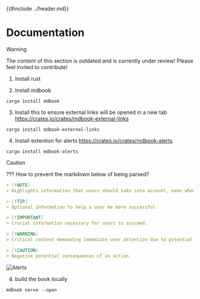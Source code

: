 {{#include ../header.md}}

# Documentation
> [!WARNING]  
> The content of this section is outdated and is currently under review!
> Please feel invited to contribute!

1) Install rust

2) Install mdbook
```
cargo install mdbook
```


3) Install this to ensure external links will be opened in a new tab
   https://crates.io/crates/mdbook-external-links
```
cargo install mdbook-external-links
```

4) Install extention for alerts
   https://crates.io/crates/mdbook-alerts
```
cargo install mdbook-alerts
```

> [!CAUTION]
> ??? How to prevent the markdown below of being parsed?
> 
```markdown
> [!NOTE]  
> Highlights information that users should take into account, even when skimming.

> [!TIP]
> Optional information to help a user be more successful.

> [!IMPORTANT]  
> Crucial information necessary for users to succeed.

> [!WARNING]  
> Critical content demanding immediate user attention due to potential risks.

> [!CAUTION]
> Negative potential consequences of an action.
```

![Alerts](https://github.com/lambdalisue/rs-mdbook-alerts/blob/main/example/example.png?raw=true)

4) build the book locally
```
mdbook serve --open
```